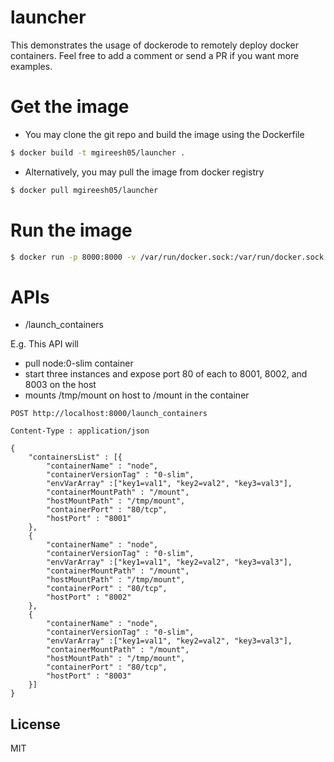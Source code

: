 # launcher
This demonstrates the usage of dockerode to remotely deploy docker containers. Feel free to add a comment or send a PR if you want more examples. 

# Get the image

- You may clone the git repo and build the image using the Dockerfile

```sh
$ docker build -t mgireesh05/launcher .
```

- Alternatively, you may pull the image from docker registry

```sh
$ docker pull mgireesh05/launcher
```

# Run the image
```sh
$ docker run -p 8000:8000 -v /var/run/docker.sock:/var/run/docker.sock mgireesh05/launcher
```

# APIs

- /launch_containers

E.g. This API will 
- pull node:0-slim container
- start three instances and expose port 80 of each to 8001, 8002, and 8003 on the host
- mounts /tmp/mount on host to /mount in the container

``` 
POST http://localhost:8000/launch_containers

Content-Type : application/json

{
    "containersList" : [{
        "containerName" : "node",
        "containerVersionTag" : "0-slim",
        "envVarArray" :["key1=val1", "key2=val2", "key3=val3"],
        "containerMountPath" : "/mount",
        "hostMountPath" : "/tmp/mount",
        "containerPort" : "80/tcp",
        "hostPort" : "8001"
    },
    {
        "containerName" : "node",
        "containerVersionTag" : "0-slim",
        "envVarArray" :["key1=val1", "key2=val2", "key3=val3"],
        "containerMountPath" : "/mount",
        "hostMountPath" : "/tmp/mount",
        "containerPort" : "80/tcp",
        "hostPort" : "8002"
    },    
    {
        "containerName" : "node",
        "containerVersionTag" : "0-slim",
        "envVarArray" :["key1=val1", "key2=val2", "key3=val3"],
        "containerMountPath" : "/mount",
        "hostMountPath" : "/tmp/mount",
        "containerPort" : "80/tcp",
        "hostPort" : "8003"
    }]
}
```

License
----

MIT